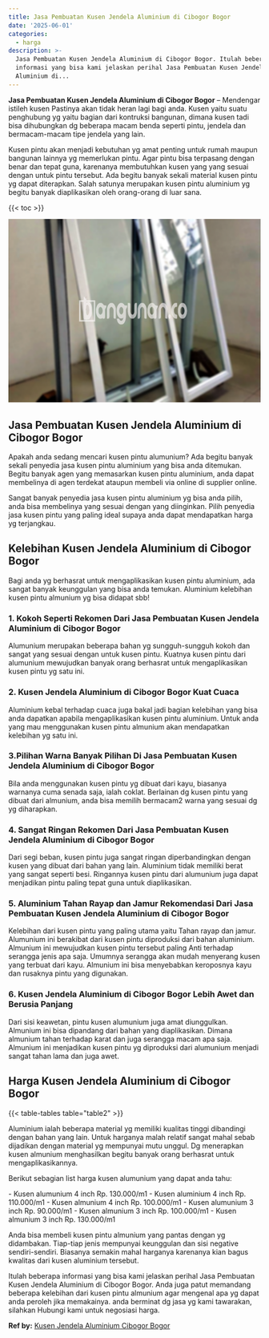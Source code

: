 ```yaml
---
title: Jasa Pembuatan Kusen Jendela Aluminium di Cibogor Bogor
date: '2025-06-01'
categories:
  - harga
description: >-
  Jasa Pembuatan Kusen Jendela Aluminium di Cibogor Bogor. Itulah beberapa
  informasi yang bisa kami jelaskan perihal Jasa Pembuatan Kusen Jendela
  Aluminium di...
---
```


**Jasa Pembuatan Kusen Jendela Aluminium di Cibogor Bogor** – Mendengar istileh kusen Pastinya akan tidak heran lagi bagi anda. Kusen yaitu suatu penghubung yg yaitu bagian dari kontruksi bangunan, dimana kusen tadi bisa dihubungkan dg beberapa macam benda seperti pintu, jendela dan bermacam-macam tipe jendela yang lain.

Kusen pintu akan menjadi kebutuhan yg amat penting untuk rumah maupun bangunan lainnya yg memerlukan pintu. Agar pintu bisa terpasang dengan benar dan tepat guna, karenanya membutuhkan kusen yang yang sesuai dengan untuk pintu tersebut. Ada begitu banyak sekali material kusen pintu yg dapat diterapkan. Salah satunya merupakan kusen pintu aluminium yg begitu banyak diaplikasikan oleh orang-orang di luar sana.

{{< toc >}}

![Jasa Pembuatan Kusen Jendela Aluminium di Cibogor Bogor](/images/harga-kusen-jendela-alumunium-22.png)

## Jasa Pembuatan Kusen Jendela Aluminium di Cibogor Bogor

Apakah anda sedang mencari kusen pintu alumunium? Ada begitu banyak sekali penyedia jasa kusen pintu aluminium yang bisa anda ditemukan. Begitu banyak agen yang memasarkan kusen pintu aluminium, anda dapat membelinya di agen terdekat ataupun membeli via online di supplier online.

Sangat banyak penyedia jasa kusen pintu aluminium yg bisa anda pilih, anda bisa membelinya yang sesuai dengan yang diinginkan. Pilih penyedia jasa kusen pintu yang paling ideal supaya anda dapat mendapatkan harga yg terjangkau.

## Kelebihan Kusen Jendela Aluminium di Cibogor Bogor

Bagi anda yg berhasrat untuk mengaplikasikan kusen pintu aluminium, ada sangat banyak keunggulan yang bisa anda temukan. Aluminium kelebihan kusen pintu almunium yg bisa didapat sbb!

### 1\. Kokoh Seperti Rekomen Dari Jasa Pembuatan Kusen Jendela Aluminium di Cibogor Bogor

Alumunium merupakan beberapa bahan yg sungguh-sungguh kokoh dan sangat yang sesuai dengan untuk kusen pintu. Kuatnya kusen pintu dari alumunium mewujudkan banyak orang berhasrat untuk mengaplikasikan kusen pintu yg satu ini.

### 2\. Kusen Jendela Aluminium di Cibogor Bogor Kuat Cuaca

Aluminium kebal terhadap cuaca juga bakal jadi bagian kelebihan yang bisa anda dapatkan apabila mengaplikasikan kusen pintu aluminium. Untuk anda yang mau menggunakan kusen pintu almunium akan mendapatkan kelebihan yg satu ini.

### 3.Pilihan Warna Banyak Pilihan Di Jasa Pembuatan Kusen Jendela Aluminium di Cibogor Bogor

Bila anda menggunakan kusen pintu yg dibuat dari kayu, biasanya warnanya cuma senada saja, ialah coklat. Berlainan dg kusen pintu yang dibuat dari almunium, anda bisa memilih bermacam2 warna yang sesuai dg yg diharapkan.

### 4\. Sangat Ringan Rekomen Dari Jasa Pembuatan Kusen Jendela Aluminium di Cibogor Bogor

Dari segi beban, kusen pintu juga sangat ringan diperbandingkan dengan kusen yang dibuat dari bahan yang lain. Aluminium tidak memiliki berat yang sangat seperti besi. Ringannya kusen pintu dari alumunium juga dapat menjadikan pintu paling tepat guna untuk diaplikasikan.

### 5\. Aluminium Tahan Rayap dan Jamur Rekomendasi Dari Jasa Pembuatan Kusen Jendela Aluminium di Cibogor Bogor

Kelebihan dari kusen pintu yang paling utama yaitu Tahan rayap dan jamur. Alumunium ini berakibat dari kusen pintu diproduksi dari bahan aluminium. Almunium ini mewujudkan kusen pintu tersebut paling Anti terhadap serangga jenis apa saja. Umumnya serangga akan mudah menyerang kusen yang terbuat dari kayu. Almunium ini bisa menyebabkan keroposnya kayu dan rusaknya pintu yang digunakan.

### 6\. Kusen Jendela Aluminium di Cibogor Bogor Lebih Awet dan Berusia Panjang

Dari sisi keawetan, pintu kusen alumunium juga amat diunggulkan. Almunium ini bisa dipandang dari bahan yang diaplikasikan. Dimana almunium tahan terhadap karat dan juga serangga macam apa saja. Almunium ini menjadikan kusen pintu yg diproduksi dari alumunium menjadi sangat tahan lama dan juga awet.

## Harga Kusen Jendela Aluminium di Cibogor Bogor

{{< table-tables table="table2" >}}

Aluminium ialah beberapa material yg memiliki kualitas tinggi dibandingi dengan bahan yang lain. Untuk harganya malah relatif sangat mahal sebab dijadikan dengan material yg mempunyai mutu unggul. Dg menerapkan kusen almunium menghasilkan begitu banyak orang berhasrat untuk mengaplikasikannya.

Berikut sebagian list harga kusen alumunium yang dapat anda tahu:

\- Kusen alumunium 4 inch Rp. 130.000/m1 - Kusen aluminium 4 inch Rp. 110.000/m1 - Kusen almunium 4 inch Rp. 100.000/m1 - Kusen alumunium 3 inch Rp. 90.000/m1 - Kusen almunium 3 inch Rp. 100.000/m1 - Kusen almunium 3 inch Rp. 130.000/m1

Anda bisa membeli kusen pintu almunium yang pantas dengan yg didambakan. Tiap-tiap jenis mempunyai keunggulan dan sisi negative sendiri-sendiri. Biasanya semakin mahal harganya karenanya kian bagus kwalitas dari kusen aluminium tersebut.

Itulah beberapa informasi yang bisa kami jelaskan perihal Jasa Pembuatan Kusen Jendela Aluminium di Cibogor Bogor. Anda juga patut memandang beberapa kelebihan dari kusen pintu almunium agar mengenal apa yg dapat anda peroleh jika memakainya. anda berminat dg jasa yg kami tawarakan, silahkan Hubungi kami untuk negosiasi harga.

**Ref by:** [Kusen Jendela Aluminium Cibogor Bogor](https://id.wikipedia.org/wiki/Kusen)
